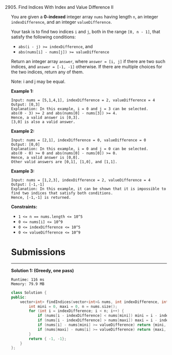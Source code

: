 2905. Find Indices With Index and Value Difference II

You are given a **0-indexed** integer array `nums` having length `n`, an integer `indexDifference`, and an integer `valueDifference`.

Your task is to find two indices `i` and `j`, both in the range `[0, n - 1]`, that satisfy the following conditions:

* `abs(i - j) >= indexDifference`, and
* `abs(nums[i] - nums[j]) >= valueDifference`

Return an integer array `answer`, where `answer = [i, j]` if there are two such indices, and `answer = [-1, -1]` otherwise. If there are multiple choices for the two indices, return any of them.

Note: i and j may be equal.

 

**Example 1:**
```
Input: nums = [5,1,4,1], indexDifference = 2, valueDifference = 4
Output: [0,3]
Explanation: In this example, i = 0 and j = 3 can be selected.
abs(0 - 3) >= 2 and abs(nums[0] - nums[3]) >= 4.
Hence, a valid answer is [0,3].
[3,0] is also a valid answer.
```

**Example 2:**
```
Input: nums = [2,1], indexDifference = 0, valueDifference = 0
Output: [0,0]
Explanation: In this example, i = 0 and j = 0 can be selected.
abs(0 - 0) >= 0 and abs(nums[0] - nums[0]) >= 0.
Hence, a valid answer is [0,0].
Other valid answers are [0,1], [1,0], and [1,1].
```

**Example 3:**
```
Input: nums = [1,2,3], indexDifference = 2, valueDifference = 4
Output: [-1,-1]
Explanation: In this example, it can be shown that it is impossible to find two indices that satisfy both conditions.
Hence, [-1,-1] is returned.
```

**Constraints:**

* `1 <= n == nums.length <= 10^5`
* `0 <= nums[i] <= 10^9`
* `0 <= indexDifference <= 10^5`
* `0 <= valueDifference <= 10^9`

# Submissions
---
**Solution 1: (Greedy, one pass)**
```
Runtime: 116 ms
Memory: 79.9 MB
```
```c++
class Solution {
public:
    vector<int> findIndices(vector<int>& nums, int indexDifference, int valueDifference) {
        int mini = 0, maxi = 0, n = nums.size();
        for (int i = indexDifference; i < n; i++) {
            if (nums[i - indexDifference] < nums[mini]) mini = i - indexDifference;
            if (nums[i - indexDifference] > nums[maxi]) maxi = i - indexDifference;
            if (nums[i] - nums[mini] >= valueDifference) return {mini, i};
            if (nums[maxi] - nums[i] >= valueDifference) return {maxi, i};
        }
        return { -1, -1};
    }
};
```
